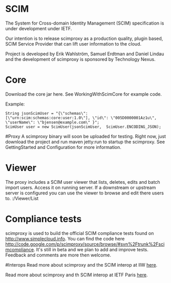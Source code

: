 # SCIM
The System for Cross-domain Identity Management (SCIM) specification is under development under IETF.

Our intention is to release scimproxy as a production quality, plugin based, SCIM Service Provider that can lift user information to the cloud.

Project is developed by Erik Wahlström, Samuel Erdtman and Daniel Lindau and the development of scimproxy is sponsored by Technology Nexus.

# Core
Download the core jar here. See WorkingWithScimCore for example code.

Example:

```
String jsonScimUser = "{\"schemas\": [\"urn:scim:schemas:core:user:1.0\"], \"id\": \"005D0000001Az1u\",  \"userName\": \"bjensen@example.com\" }";
ScimUser user = new ScimUser(jsonScimUser,  ScimUser.ENCODING_JSON);
```

#Proxy
A scimproxy binary will soon be uploaded for testing. Right now, just download the project and run maven jetty:run to startup the scimproxy. See GettingStarted and Configuration for more information.

# Viewer
The proxy includes a SCIM user viewer that lists, deletes, edits and batch import users. Access it on running server. If a downstream or upstream server is configured you can use the viewer to browse and edit there users to. <server>:<port>/Viewer/List

# Compliance tests
scimproxy is used to build the official SCIM compliance tests found on http://www.simplecloud.info. You can find the code here http://code.google.com/p/scimproxy/source/browse/#svn%2Ftrunk%2Fscimcompliance. It's still in beta and we plan to add and improve tests. Feedback and comments are more then welcome.

#Interops
Read more about scimproxy and the SCIM interop at IIW [here](https://www.pingidentity.com/blogs/pingtalk/index.cfm/2011/10/20/SCIM-interop-shows-specification-coming-to-life).

Read more about scimproxy and th SCIM interop at IETF Paris [here](http://code.google.com/p/scim/wiki/FirstInteropEvent).
